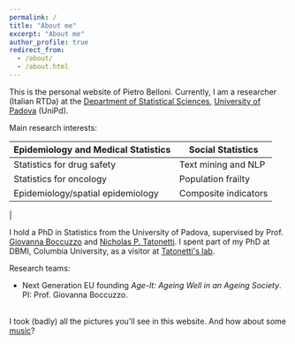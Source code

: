 ```yaml
---
permalink: /
title: "About me"
excerpt: "About me"
author_profile: true
redirect_from: 
  - /about/
  - /about.html
---
```


This is the personal website of Pietro Belloni. Currently, I am a researcher (Italian RTDa) at the [Department of Statistical Sciences](https://www.stat.unipd.it/en/), [University of Padova](https://www.unipd.it/en/) (UniPd).

Main research interests:

| Epidemiology and Medical Statistics | Social Statistics    |
|-------------------------------------|----------------------|
| Statistics for drug safety          | Text mining and NLP  |
| Statistics for oncology             | Population frailty   |
| Epidemiology/spatial epidemiology   | Composite indicators |

| 

I hold a PhD in Statistics from the University of Padova, supervised by Prof. [Giovanna Boccuzzo](https://homes.stat.unipd.it/giovannaboccuzzo/en/home-2/) and [Nicholas P. Tatonetti](https://tatonetti.com/). I spent part of my PhD at DBMI, Columbia University, as a visitor at [Tatonetti's lab](https://www.tatonettilab.org/).

Research teams:

-   Next Generation EU founding *Age-It: Ageing Well in an Ageing Society*. PI: Prof. Giovanna Boccuzzo.

\
I took (badly) all the pictures you'll see in this website. And how about some [music](https://pietrobelloni.github.io/music/)?
